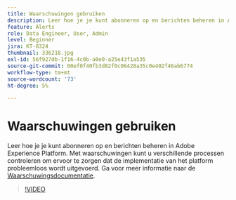 ```yaml
---
title: Waarschuwingen gebruiken
description: Leer hoe je je kunt abonneren op en berichten beheren in Adobe Experience Platform. Met waarschuwingen kunt u verschillende processen controleren om ervoor te zorgen dat de implementatie van het platform probleemloos wordt uitgevoerd.
feature: Alerts
role: Data Engineer, User, Admin
level: Beginner
jira: KT-8324
thumbnail: 336218.jpg
exl-id: 56f927db-1f16-4c0b-a0e0-a25e43f1a535
source-git-commit: 00ef0f40fb3d82f0c06428a35c0e402f46ab6774
workflow-type: tm+mt
source-wordcount: '73'
ht-degree: 5%

---
```


# Waarschuwingen gebruiken

Leer hoe je je kunt abonneren op en berichten beheren in Adobe Experience Platform. Met waarschuwingen kunt u verschillende processen controleren om ervoor te zorgen dat de implementatie van het platform probleemloos wordt uitgevoerd. Ga voor meer informatie naar de [Waarschuwingsdocumentatie](https://experienceleague.adobe.com/docs/experience-platform/observability/alerts/overview.html).

>[!VIDEO](https://video.tv.adobe.com/v/336218?learn=on)

